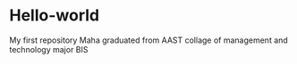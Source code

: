 # Hello-world
My first repository
Maha graduated from AAST collage of management and technology major BIS
